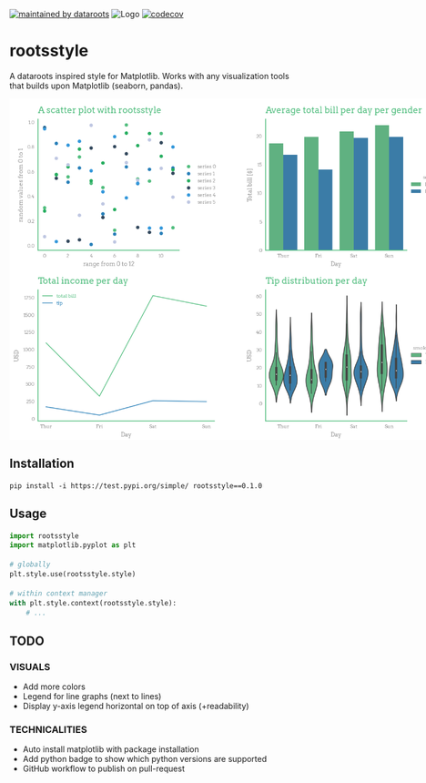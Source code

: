 [![maintained by dataroots](https://img.shields.io/badge/maintained%20by-dataroots-%2300b189)](https://dataroots.io)
 ![](https://media-exp1.licdn.com/dms/image/C4D1BAQFJFecNiY6xNA/company-background_10000/0/1606894615032?e=1628604000&v=beta&t=hNYzs9y3EA-620Ck8ip1QaZc77eXlH1ZUl-E-sLI6wo "Logo")
[![codecov](https://codecov.io/gh/datarootsio/rootsstyle/branch/main/graph/badge.svg?token=4agmmGuhtu)](https://codecov.io/gh/datarootsio/rootsstyle)


# rootsstyle

A dataroots inspired style for Matplotlib. Works with any visualization tools that builds upon Matplotlib (seaborn, pandas).

<div style="display: flex;">
    <img src="https://raw.githubusercontent.com/datarootsio/rootsstyle/main/images/scatterplot.png?token=AKP7KEELTENS6ATFY7DGBJ3BTN6PI" style="height: 300px;">
    <img src="https://raw.githubusercontent.com/datarootsio/rootsstyle/main/images/barplot_tips.png?token=AKP7KEGHGVGHU6EAXBAMEKDBTN6N2" style="height: 300px;">
    
</div>
<div style="display: flex;">
    <img src="https://raw.githubusercontent.com/datarootsio/rootsstyle/main/images/lineplot.png?token=AKP7KEHROBJWGRARGALB3A3BTN6PS" style="height: 300px;">
    <img src="https://raw.githubusercontent.com/datarootsio/rootsstyle/main/images/violinplot.png?token=AKP7KEHBIIMAROVSLTIWYHLBTN6P6" style="height: 300px;">
</div>


## Installation

```
pip install -i https://test.pypi.org/simple/ rootsstyle==0.1.0
```

## Usage

```python
import rootsstyle
import matplotlib.pyplot as plt

# globally
plt.style.use(rootsstyle.style)

# within context manager
with plt.style.context(rootsstyle.style):
    # ...
```

## TODO

### VISUALS
- Add more colors
- Legend for line graphs (next to lines)
- Display y-axis legend horizontal on top of axis (+readability)

### TECHNICALITIES
- Auto install matplotlib with package installation
- Add python badge to show which python versions are supported
- GitHub workflow to publish on pull-request



